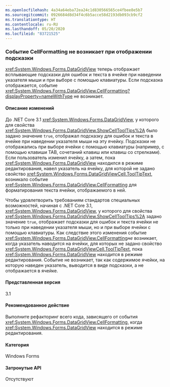 ```yaml
---
ms.openlocfilehash: 4a34a64eba72ea24c1d830566565ce4fbee8e5b7
ms.sourcegitcommit: 0926684d8d34f4c6b5acce58d2193db093cb9cf2
ms.translationtype: HT
ms.contentlocale: ru-RU
ms.lasthandoff: 05/20/2020
ms.locfileid: "83721525"
---
```

### <a name="cellformatting-event-not-raised-if-tooltip-is-shown"></a>Событие CellFormatting не возникает при отображении подсказки

<xref:System.Windows.Forms.DataGridView> теперь отображает всплывающие подсказки для ошибок и текста в ячейке при наведении указателя мыши и при выборе с помощью клавиатуры. Если подсказка отображается, событие <xref:System.Windows.Forms.DataGridView.CellFormatting?displayProperty=nameWithType> не возникает.

#### <a name="change-description"></a>Описание изменений

До .NET Core 3.1 <xref:System.Windows.Forms.DataGridView>, у которого для свойства <xref:System.Windows.Forms.DataGridView.ShowCellToolTips%2A> было задано значение `true`, отображал подсказку для ошибок и текста в ячейке при наведении указателя мыши на эту ячейку. Подсказки не отображались при выборе ячейки с помощью клавиатуры (например, с помощью клавиши TAB, сочетаний клавиш или клавиш со стрелками). Если пользователь изменил ячейку, а затем, пока <xref:System.Windows.Forms.DataGridView> находился в режиме редактирования, навел указатель на ячейку, для которой не задано свойство <xref:System.Windows.Forms.DataGridViewCell.ToolTipText>, возникало событие <xref:System.Windows.Forms.DataGridView.CellFormatting> для форматирования текста ячейки, отображаемого в ней.

Чтобы удовлетворить требованиям стандартов специальных возможностей, начиная с .NET Core 3.1, <xref:System.Windows.Forms.DataGridView>, у которого для свойства <xref:System.Windows.Forms.DataGridView.ShowCellToolTips%2A> задано значение `true`, отображает подсказки для ошибок и текста ячейки не только при наведении указателя мыши, но и при выборе ячейки с помощью клавиатуры. Как следствие этого изменения событие <xref:System.Windows.Forms.DataGridView.CellFormatting>*не* возникает, когда указатель наводится на ячейки, для которых не задано свойство <xref:System.Windows.Forms.DataGridViewCell.ToolTipText>, пока <xref:System.Windows.Forms.DataGridView> находится в режиме редактирования. Событие не возникает, так как содержимое ячейки, на которую наведен указатель, выводится в виде подсказки, а не отображается в ячейке.

#### <a name="version-introduced"></a>Представленная версия

3.1

#### <a name="recommended-action"></a>Рекомендованное действие

Выполните рефакторинг всего кода, зависящего от события <xref:System.Windows.Forms.DataGridView.CellFormatting>, когда <xref:System.Windows.Forms.DataGridView> находится в режиме редактирования.

#### <a name="category"></a>Категория

Windows Forms

#### <a name="affected-apis"></a>Затронутые API

Отсутствуют

<!-- 

#### Affected APIs

Not detectable via API analysis.

-->
